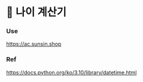 # 🤪 나이 계산기

### Use 
https://ac.sunsin.shop


### Ref
https://docs.python.org/ko/3.10/library/datetime.html




